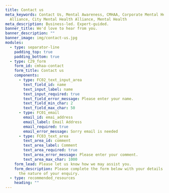 ```yaml
---
title: Contact us
meta_keywords: Contact Us, Mental Awareness, CMHAA, Corporate Mental Health
  Alliance, City Mental Health Alliance, Mental Health
meta_description: Business-led. Expert-guided.
banner_title: We'd love to hear from you.
banner_description: ""
banner_image: img/contact-us.jpg
modules:
  - type: separator-line
    padding_top: true
    padding_bottom: true
  - type: C29_form
    form_id: cmhaa-contact
    form_title: Contact us
    components:
      - type: FC02_text_input_area
        text_field_id: name
        text_input_label: name
        text_input_required: true
        text_field_error_message: Please enter your name.
        text_field_min_char: 2
        text_field_max_char: 50
      - type: FC01_email
        email_id: emai_address
        email_label: Email Address
        email_required: true
        email_error_message: Sorry email is needed
      - type: FC03_text_area
        text_area_id: comment
        text_area_label: Comment
        text_area_required: true
        text_area_error_message: Please enter your comment.
        text_area_max_char: 1000
    form_lead: Please let us know how we may assist you.
    form_description: Please complete the form below with your details and outline
      the nature of your enquiry.
  - type: recommended_resources
    heading: ""
---
```

